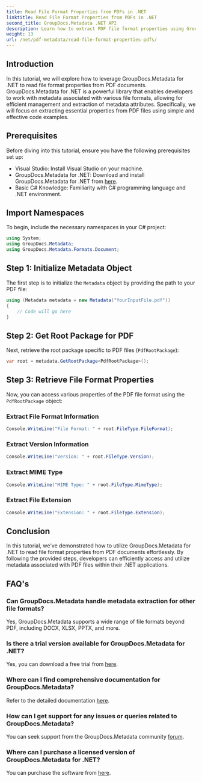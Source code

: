 ```yaml
---
title: Read File Format Properties from PDFs in .NET
linktitle: Read File Format Properties from PDFs in .NET
second_title: GroupDocs.Metadata .NET API
description: Learn how to extract PDF file format properties using GroupDocs.Metadata for .NET. Dive into metadata management with simple C#.
weight: 13
url: /net/pdf-metadata/read-file-format-properties-pdfs/
---
```

## Introduction
In this tutorial, we will explore how to leverage GroupDocs.Metadata for .NET to read file format properties from PDF documents. GroupDocs.Metadata for .NET is a powerful library that enables developers to work with metadata associated with various file formats, allowing for efficient management and extraction of metadata attributes. Specifically, we will focus on extracting essential properties from PDF files using simple and effective code examples.
## Prerequisites
Before diving into this tutorial, ensure you have the following prerequisites set up:
- Visual Studio: Install Visual Studio on your machine.
- GroupDocs.Metadata for .NET: Download and install GroupDocs.Metadata for .NET from [here](https://releases.groupdocs.com/metadata/net/).
- Basic C# Knowledge: Familiarity with C# programming language and .NET environment.

## Import Namespaces
To begin, include the necessary namespaces in your C# project:
```csharp
using System;
using GroupDocs.Metadata;
using GroupDocs.Metadata.Formats.Document;
```
## Step 1: Initialize Metadata Object
The first step is to initialize the `Metadata` object by providing the path to your PDF file:
```csharp
using (Metadata metadata = new Metadata("YourInputFile.pdf"))
{
    // Code will go here
}
```
## Step 2: Get Root Package for PDF
Next, retrieve the root package specific to PDF files (`PdfRootPackage`):
```csharp
var root = metadata.GetRootPackage<PdfRootPackage>();
```
## Step 3: Retrieve File Format Properties
Now, you can access various properties of the PDF file format using the `PdfRootPackage` object:
### Extract File Format Information
```csharp
Console.WriteLine("File Format: " + root.FileType.FileFormat);
```
### Extract Version Information
```csharp
Console.WriteLine("Version: " + root.FileType.Version);
```
### Extract MIME Type
```csharp
Console.WriteLine("MIME Type: " + root.FileType.MimeType);
```
### Extract File Extension
```csharp
Console.WriteLine("Extension: " + root.FileType.Extension);
```

## Conclusion
In this tutorial, we've demonstrated how to utilize GroupDocs.Metadata for .NET to read file format properties from PDF documents effortlessly. By following the provided steps, developers can efficiently access and utilize metadata associated with PDF files within their .NET applications.

## FAQ's
### Can GroupDocs.Metadata handle metadata extraction for other file formats?
Yes, GroupDocs.Metadata supports a wide range of file formats beyond PDF, including DOCX, XLSX, PPTX, and more.
### Is there a trial version available for GroupDocs.Metadata for .NET?
Yes, you can download a free trial from [here](https://releases.groupdocs.com/).
### Where can I find comprehensive documentation for GroupDocs.Metadata?
Refer to the detailed documentation [here](https://tutorials.groupdocs.com/metadata/net/).
### How can I get support for any issues or queries related to GroupDocs.Metadata?
You can seek support from the GroupDocs.Metadata community [forum](https://forum.groupdocs.com/c/metadata/14).
### Where can I purchase a licensed version of GroupDocs.Metadata for .NET?
You can purchase the software from [here](https://purchase.groupdocs.com/buy).
